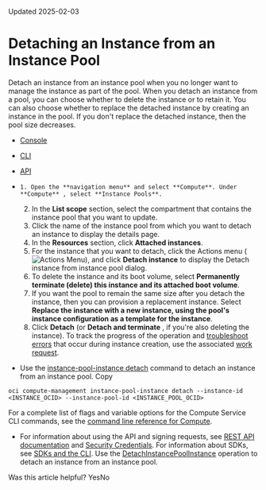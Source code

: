 Updated 2025-02-03
# Detaching an Instance from an Instance Pool
Detach an instance from an instance pool when you no longer want to manage the instance as part of the pool.
When you detach an instance from a pool, you can choose whether to delete the instance or to retain it. You can also choose whether to replace the detached instance by creating an instance in the pool. If you don't replace the detached instance, then the pool size decreases.
  * [Console](https://docs.oracle.com/en-us/iaas/Content/Compute/Tasks/updatinginstancepool-detaching-an-instance-from-an-instance-pool.htm)
  * [CLI](https://docs.oracle.com/en-us/iaas/Content/Compute/Tasks/updatinginstancepool-detaching-an-instance-from-an-instance-pool.htm)
  * [API](https://docs.oracle.com/en-us/iaas/Content/Compute/Tasks/updatinginstancepool-detaching-an-instance-from-an-instance-pool.htm)


  *     1. Open the **navigation menu** and select **Compute**. Under **Compute** , select **Instance Pools**.
    2. In the **List scope** section, select the compartment that contains the instance pool that you want to update.
    3. Click the name of the instance pool from which you want to detach an instance to display the details page.
    4. In the **Resources** section, click **Attached instances**.
    5. For the instance that you want to detach, click the Actions menu (![Actions Menu](https://docs.oracle.com/en-us/iaas/Content/libraries/global-images/actions-menu.png)), and click **Detach instance** to display the Detach instance from instance pool dialog.
    6. To delete the instance and its boot volume, select **Permanently terminate (delete) this instance and its attached boot volume**.
    7. If you want the pool to remain the same size after you detach the instance, then you can provision a replacement instance. Select **Replace the instance with a new instance, using the pool's instance configuration as a template for the instance**.
    8. Click **Detach** (or **Detach and terminate** , if you're also deleting the instance).
To track the progress of the operation and [troubleshoot errors](https://docs.oracle.com/en-us/iaas/Content/Compute/Tasks/instances-monitoring-work-requests.htm#work-requests "Work requests help you monitor long-running operations such as database backups or the provisioning of compute instances.") that occur during instance creation, use the associated [work request](https://docs.oracle.com/iaas/Content/General/Concepts/workrequestoverview.htm#viewingwr).
  * Use the [instance-pool-instance detach](https://docs.oracle.com/iaas/tools/oci-cli/latest/oci_cli_docs/cmdref/compute-management/instance-pool-instance/detach.html) command to detach an instance from an instance pool.
Copy
```
oci compute-management instance-pool-instance detach --instance-id <INSTANCE_OCID> --instance-pool-id <INSTANCE_POOL_OCID>
```

For a complete list of flags and variable options for the Compute Service CLI commands, see the [command line reference for Compute](https://docs.oracle.com/iaas/tools/oci-cli/latest/oci_cli_docs/cmdref/compute.html).
  * For information about using the API and signing requests, see [REST API documentation](https://docs.oracle.com/iaas/Content/API/Concepts/usingapi.htm) and [Security Credentials](https://docs.oracle.com/iaas/Content/General/Concepts/credentials.htm). For information about SDKs, see [SDKs and the CLI](https://docs.oracle.com/iaas/Content/API/Concepts/sdks.htm).
Use the [DetachInstancePoolInstance](https://docs.oracle.com/iaas/api/#/en/iaas/latest/InstancePoolInstance/DetachInstancePoolInstance) operation to detach an instance from an instance pool.


Was this article helpful?
YesNo

